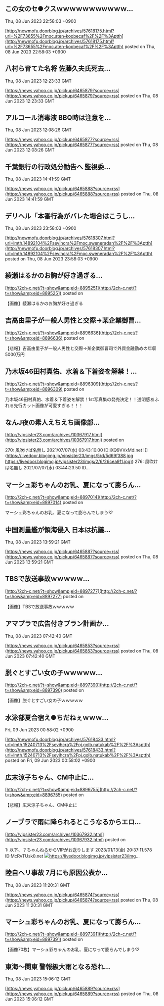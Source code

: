 

##  この女のセ●クスｗｗｗｗｗｗｗwｗｗｗ...
  Thu, 08 Jun 2023 22:58:03 +0900

[http://newmofu.doorblog.jp/archives/57618175.html?url=%2F73655%2Fmoc.aten-koobecaf%2F%2F%3Aptth](http://newmofu.doorblog.jp/archives/57618175.html?url=%2F73655%2Fmoc.aten-koobecaf%2F%2F%3Aptth)
posted on Thu, 08 Jun 2023 22:58:03 +0900

<!--more-->



## 八村ら育てた名将 佐藤久夫氏死去...
  Thu, 08 Jun 2023 12:23:33 GMT

[https://news.yahoo.co.jp/pickup/6465879?source=rss](https://news.yahoo.co.jp/pickup/6465879?source=rss)
posted on Thu, 08 Jun 2023 12:23:33 GMT

<!--more-->



## アルコール消毒液 BBQ時は注意を...
  Thu, 08 Jun 2023 12:08:26 GMT

[https://news.yahoo.co.jp/pickup/6465877?source=rss](https://news.yahoo.co.jp/pickup/6465877?source=rss)
posted on Thu, 08 Jun 2023 12:08:26 GMT

<!--more-->



## 千葉銀行の行政処分勧告へ 監視委...
  Thu, 08 Jun 2023 14:41:59 GMT

[https://news.yahoo.co.jp/pickup/6465888?source=rss](https://news.yahoo.co.jp/pickup/6465888?source=rss)
posted on Thu, 08 Jun 2023 14:41:59 GMT

<!--more-->



##  デリヘル「本番行為がバレた場合はこうし...
  Thu, 08 Jun 2023 23:58:03 +0900

[http://newmofu.doorblog.jp/archives/57618307.html?url=lmth.14892104%2Fsevihcra%2Fmoc.sweneradan%2F%2F%3Aptth](http://newmofu.doorblog.jp/archives/57618307.html?url=lmth.14892104%2Fsevihcra%2Fmoc.sweneradan%2F%2F%3Aptth)
posted on Thu, 08 Jun 2023 23:58:03 +0900

<!--more-->



## 綾瀬はるかのお胸が好き過ぎる...
  

[http://2ch-c.net/?t=show&amp;eid=8895251](http://2ch-c.net/?t=show&amp;eid=8895251)
posted on 

<!--more-->

【画像】綾瀬はるかのお胸が好き過ぎる

## 吉高由里子が一般人男性と交際→某企業御曹...
  

[http://2ch-c.net/?t=show&amp;eid=8896636](http://2ch-c.net/?t=show&amp;eid=8896636)
posted on 

<!--more-->

【悲報】吉高由里子が一般人男性と交際→某企業御曹司で外資金融勤めの年収5000万円

## 乃木坂46田村真佑、水着＆下着姿を解禁！...
  

[http://2ch-c.net/?t=show&amp;eid=8896309](http://2ch-c.net/?t=show&amp;eid=8896309)
posted on 

<!--more-->

乃木坂46田村真佑、水着＆下着姿を解禁！1st写真集の発売決定！！透明感あふれる先行カット画像が可愛すぎる！！！

## なんJ夜の素人えちえち画像部...
  

[http://vipsister23.com/archives/10367917.html](http://vipsister23.com/archives/10367917.html)
posted on 

<!--more-->

270: 風吹けば名無し 2021/07/07(水) 03:43:10.00 ID:iXQ9VVxMd.net ![](https://livedoor.blogimg.jp/vipsister23/imgs/5/d/5d69f388.jpg [https://livedoor.blogimg.jp/vipsister23/imgs/2/6/26cea9f1.jpg)](https://livedoor.blogimg.jp/vipsister23/imgs/2/6/26cea9f1.jpg)) 276: 風吹けば名無し 2021/07/07(水) 03:44:23.50 ID...

## マーシュ彩ちゃんのお乳、夏になって膨らん...
  

[http://2ch-c.net/?t=show&amp;eid=8897014](http://2ch-c.net/?t=show&amp;eid=8897014)
posted on 

<!--more-->

マーシュ彩ちゃんのお乳、夏になって膨らんでしまう♡

## 中国測量艦が領海侵入 日本は抗議...
  Thu, 08 Jun 2023 13:59:21 GMT

[https://news.yahoo.co.jp/pickup/6465887?source=rss](https://news.yahoo.co.jp/pickup/6465887?source=rss)
posted on Thu, 08 Jun 2023 13:59:21 GMT

<!--more-->



## TBSで放送事故ｗｗｗｗｗ...
  

[http://2ch-c.net/?t=show&amp;eid=8897277](http://2ch-c.net/?t=show&amp;eid=8897277)
posted on 

<!--more-->

【画像】TBSで放送事故ｗｗｗｗｗ

## アマプラで広告付きプラン計画か...
  Thu, 08 Jun 2023 07:42:40 GMT

[https://news.yahoo.co.jp/pickup/6465853?source=rss](https://news.yahoo.co.jp/pickup/6465853?source=rss)
posted on Thu, 08 Jun 2023 07:42:40 GMT

<!--more-->



## 脱ぐとすごい女の子ｗｗｗｗｗ...
  

[http://2ch-c.net/?t=show&amp;eid=8897390](http://2ch-c.net/?t=show&amp;eid=8897390)
posted on 

<!--more-->

【画像】脱ぐとすごい女の子ｗｗｗｗｗ

##  水泳部夏合宿え●ちだねぇｗｗｗ...
  Fri, 09 Jun 2023 00:58:02 +0900

[http://newmofu.doorblog.jp/archives/57618433.html?url=lmth.15240713%2Fsevihcra%2Fpj.golb.natukab%2F%2F%3Asptth](http://newmofu.doorblog.jp/archives/57618433.html?url=lmth.15240713%2Fsevihcra%2Fpj.golb.natukab%2F%2F%3Asptth)
posted on Fri, 09 Jun 2023 00:58:02 +0900

<!--more-->



## 広末涼子ちゃん、CM中止に...
  

[http://2ch-c.net/?t=show&amp;eid=8896755](http://2ch-c.net/?t=show&amp;eid=8896755)
posted on 

<!--more-->

【悲報】広末涼子ちゃん、CM中止に

## ノーブラで雨に降られるとこうなるからエロ...
  

[http://vipsister23.com/archives/10367932.html](http://vipsister23.com/archives/10367932.html)
posted on 

<!--more-->

1: 以下、？ちゃんねるからVIPがお送りします 2023/01/13(金) 20:37:11.578 ID:McRvTUsk0.net ![](https://livedoor.blogimg.jp/vipsister23/imgs/3/9/39208211.jpghttps://livedoor.blogimg.jp/vipsister23/imgs/8/f/8f9f2b2e.jpg)https://livedoor.blogimg.jp/vipsister23/img...

## 陸自ヘリ事故 7月にも原因公表か...
  Thu, 08 Jun 2023 11:20:31 GMT

[https://news.yahoo.co.jp/pickup/6465874?source=rss](https://news.yahoo.co.jp/pickup/6465874?source=rss)
posted on Thu, 08 Jun 2023 11:20:31 GMT

<!--more-->



## マーシュ彩ちゃんのお乳、夏になって膨らん...
  

[http://2ch-c.net/?t=show&amp;eid=8897391](http://2ch-c.net/?t=show&amp;eid=8897391)
posted on 

<!--more-->

【画像70枚】マーシュ彩ちゃんのお乳、夏になって膨らんでしまう♡

## 東海～関東 警報級大雨となる恐れ...
  Thu, 08 Jun 2023 15:06:12 GMT

[https://news.yahoo.co.jp/pickup/6465889?source=rss](https://news.yahoo.co.jp/pickup/6465889?source=rss)
posted on Thu, 08 Jun 2023 15:06:12 GMT

<!--more-->



